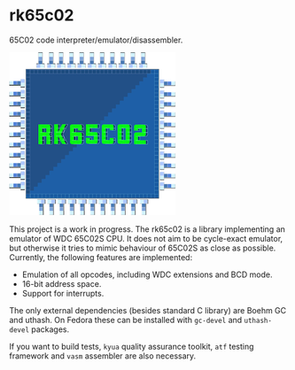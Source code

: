 # rk65c02
65C02 code interpreter/emulator/disassembler.

![rk65c02 logo](https://raw.githubusercontent.com/rkujawa/rk65c02/master/res/rk65c02_small.png)

This project is a work in progress. The rk65c02 is a library implementing an
emulator of WDC 65C02S CPU. It does not aim to be cycle-exact emulator, but
otherwise it tries to mimic behaviour of 65C02S as close as possible. 
Currently, the following features are implemented:
- Emulation of all opcodes, including WDC extensions and BCD mode.
- 16-bit address space.
- Support for interrupts.

The only external dependencies (besides standard C library) are Boehm GC and
uthash.
On Fedora these can be installed with `gc-devel` and `uthash-devel` packages.

If you want to build tests, `kyua` quality assurance toolkit, `atf` testing
framework and `vasm` assembler are also necessary.


